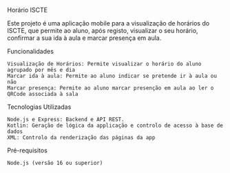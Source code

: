 Horário ISCTE

Este projeto é uma aplicação mobile para a visualização de horários do ISCTE, que permite ao aluno, após registo, visualizar o seu horário, confirmar a sua ida à aula e marcar presença em aula.

Funcionalidades

    Visualização de Horários: Permite visualizar o horário do aluno agrupado por mês e dia
    Marcar ida à aula: Permite ao aluno indicar se pretende ir à aula ou não
    Marcar presença: Permite ao aluno marcar presenção em aula ao ler o QRCode associada à sala

Tecnologias Utilizadas

    Node.js e Express: Backend e API REST.
    Kotlin: Geração de lógica da applicação e controlo de acesso à base de dados
    XML: Controlo da renderização das páginas da app

Pré-requisitos

    Node.js (versão 16 ou superior)
